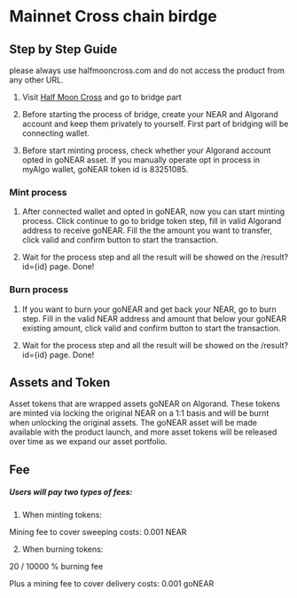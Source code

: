 # Mainnet Cross chain birdge

## Step by Step Guide

please always use halfmooncross.com and do not access the  product from any other URL.

1. Visit [Half Moon Cross](https://halfmooncross.com/) and go to bridge part

2. Before starting the process of bridge, create your NEAR and Algorand account and keep them privately to yourself.
First part of bridging will be connecting wallet.

3. Before start minting process, check whether your Algorand account opted in goNEAR asset. If you manually operate opt in 
process in myAlgo wallet, goNEAR token id is 83251085.

### Mint process
1. After connected wallet and opted in goNEAR, now you can start minting process. Click continue to go to bridge token step, fill in valid Algorand address to receive goNEAR. 
Fill the the amount you want to transfer, click valid and confirm button to start the transaction.

2. Wait for the process step and all the result will be showed on the /result?id={id} page. Done!

### Burn process
1. If you want to burn your goNEAR and get back your NEAR, go to burn step. Fill in the valid NEAR address and amount that below your goNEAR existing amount, click valid and confirm button to start the transaction.

2. Wait for the process step and all the result will be showed on the /result?id={id} page. Done!

## Assets and Token

Asset tokens that are wrapped assets goNEAR on Algorand. These tokens are minted via locking the original NEAR on a 1:1 basis and will be burnt when unlocking the original assets.
The goNEAR asset will be made available with the product launch, and more asset tokens will be released over time as we expand our asset portfolio.

## Fee 

##### Users will pay two types of fees:
1. When minting tokens:

Mining fee to cover sweeping costs: 0.001 NEAR

2. When burning tokens:

20 / 10000 % burning fee

Plus a mining fee to cover delivery costs: 0.001 goNEAR
